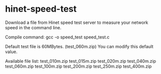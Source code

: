 # hinet-speed-test

Download a file from Hinet speed test server to measure your network speed in the command line.

Compile command:
gcc -o speed_test speed_test.c

Default test file is 60MBytes.  (test_060m.zip)
You can modify this default value.

Available file list:
test_010m.zip
test_015m.zip
test_020m.zip
test_040m.zip
test_060m.zip
test_100m.zip
test_200m.zip
test_250m.zip
test_400m.zip

